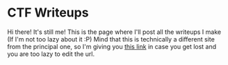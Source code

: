 # CTF Writeups
Hi there! It's still me! This is the page where I'll post all the writeups I make (If I'm not too lazy about it :P) Mind that this is technically a different site from the principal one, so I'm giving you [this link](https://5alv1.github.io) in case you get lost and you are too lazy to edit the url.
